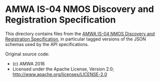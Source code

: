 # AMWA IS-04 NMOS Discovery and Registration Specification

This directory contains files from the [AMWA IS-04 NMOS Discovery and Registration Specification](https://github.com/AMWA-TV/is-04), in particular tagged versions of the JSON schemas used by the API specifications.

Original source code:

- (c) AMWA 2016
- Licensed under the Apache License, Version 2.0; http://www.apache.org/licenses/LICENSE-2.0
